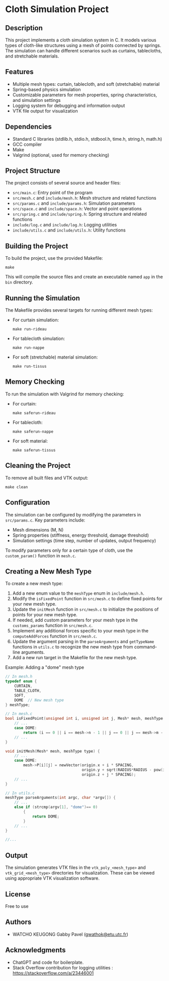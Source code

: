 # Cloth Simulation Project

## Description
This project implements a cloth simulation system in C. It models various types of cloth-like structures using a mesh of points connected by springs. The simulation can handle different scenarios such as curtains, tablecloths, and stretchable materials.

## Features
- Multiple mesh types: curtain, tablecloth, and soft (stretchable) material
- Spring-based physics simulation
- Customizable parameters for mesh properties, spring characteristics, and simulation settings
- Logging system for debugging and information output
- VTK file output for visualization

## Dependencies
- Standard C libraries (stdlib.h, stdio.h, stdbool.h, time.h, string.h, math.h)
- GCC compiler
- Make
- Valgrind (optional, used for memory checking)

## Project Structure
The project consists of several source and header files:
- `src/main.c`: Entry point of the program
- `src/mesh.c` and `include/mesh.h`: Mesh structure and related functions
- `src/params.c` and `include/params.h`: Simulation parameters
- `src/space.c` and `include/space.h`: Vector and point operations
- `src/spring.c` and `include/spring.h`: Spring structure and related functions
- `include/log.c` and `include/log.h`: Logging utilities
- `include/utils.c` and `include/utils.h`: Utility functions

## Building the Project
To build the project, use the provided Makefile:

``` shell
make
```

This will compile the source files and create an executable named `app` in the `bin` directory.

## Running the Simulation
The Makefile provides several targets for running different mesh types:

- For curtain simulation:
  ```
  make run-rideau
  ```

- For tablecloth simulation:
  ```
  make run-nappe
  ```

- For soft (stretchable) material simulation:
  ```
  make run-tissus
  ```

## Memory Checking
To run the simulation with Valgrind for memory checking:

- For curtain:
  ```
  make saferun-rideau
  ```

- For tablecloth:
  ```
  make saferun-nappe
  ```

- For soft material:
  ```
  make saferun-tissus
  ```

## Cleaning the Project
To remove all built files and VTK output:

```
make clean
```

## Configuration
The simulation can be configured by modifying the parameters in `src/params.c`. Key parameters include:
- Mesh dimensions (M, N)
- Spring properties (stiffness, energy threshold, damage threshold)
- Simulation settings (time step, number of updates, output frequency)

To modify parameters only for a certain type of cloth, use the `custom_param()` function in `mesh.c`.

## Creating a New Mesh Type
To create a new mesh type:

1. Add a new enum value to the `meshType` enum in `include/mesh.h`.
2. Modify the `isFixedPoint` function in `src/mesh.c` to define fixed points for your new mesh type.
3. Update the `initMesh` function in `src/mesh.c` to initialize the positions of points for your new mesh type.
4. If needed, add custom parameters for your mesh type in the `customs_params` function in `src/mesh.c`.
5. Implement any additional forces specific to your mesh type in the `computeAddForces` function in `src/mesh.c`.
6. Update the argument parsing in the `parseArguments` and `getTypeName` functions in `utils.c` to recognize the new mesh type from command-line arguments.
7. Add a new run target in the Makefile for the new mesh type.

Example: Adding a "dome" mesh type

```c
// In mesh.h
typedef enum {
    CURTAIN,
    TABLE_CLOTH,
    SOFT,
    DOME  // New mesh type
} meshType;

// In mesh.c
bool isFixedPoint(unsigned int i, unsigned int j, Mesh* mesh, meshType type) {
    // ...
    case DOME:
        return (i == 0 || i == mesh->n - 1 || j == 0 || j == mesh->m - 1);
    // ...
}

void initMesh(Mesh* mesh, meshType type) {
    // ...
    case DOME:
        mesh->P[i][j] = newVector(origin.x + i * SPACING, 
                                  origin.y + sqrt(RADIUS*RADIUS - pow(i*SPACING - (mesh->n-1)*SPACING/2, 2) - pow(j*SPACING - (mesh->m-1)*SPACING/2, 2)), 
                                  origin.z + j * SPACING);
    // ...
}

// In utils.c
meshType parseArguments(int argc, char *argv[]) {
    // ...
    else if (strcmp(argv[1], "dome")== 0)
        {
            return DOME;
        }
    // ...
}

//...
```

## Output
The simulation generates VTK files in the `vtk_poly_<mesh_type>` and `vtk_grid_<mesh_type>` directories for visualization. These can be viewed using appropriate VTK visualization software.

## License
Free to use

## Authors
- WATCHO KEUGONG Gabby Pavel (gwathok@etu.utc.fr)

## Acknowledgments
- ChatGPT and code for boilerplate.
- Stack Overflow contribution for logging utilities : https://stackoverflow.com/a/23446001